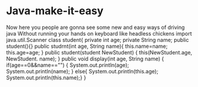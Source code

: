 # Java-make-it-easy
Now here you people are gonna see some new and easy ways of driving java
Without running your hands on keyboard like headless chickens
import java.util.Scanner
class student{
   private int age;
   private String name;
   public student(){}
   public studrnt(int age, String name){
          this.name=name;
          this.age=age;
   }
   public student(student NewStudent)
   {
      this(NewStudent.age, NewStudent. name);
   }
   public void display(int age, String name)
   {
      if(age==0&&name=="")
      {
         System.out.println(age);
         System.out.println(name);
      }
      else{ System.out.println(this.age); System.out.println(this.name);}
   }
   
